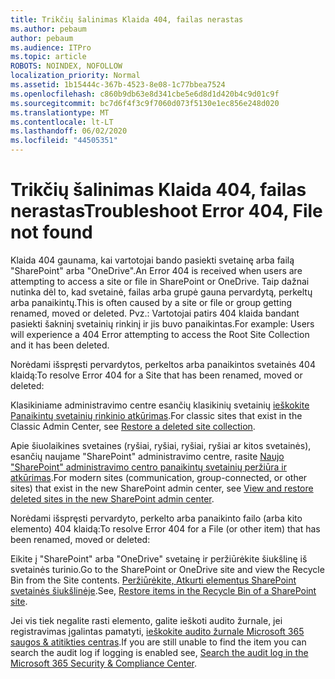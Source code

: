 ```yaml
---
title: Trikčių šalinimas Klaida 404, failas nerastas
ms.author: pebaum
author: pebaum
ms.audience: ITPro
ms.topic: article
ROBOTS: NOINDEX, NOFOLLOW
localization_priority: Normal
ms.assetid: 1b15444c-367b-4523-8e08-1c77bbea7524
ms.openlocfilehash: c860b9db63e8d341cbe5e6d8d1d420b4c9d01c9f
ms.sourcegitcommit: bc7d6f4f3c9f7060d073f5130e1ec856e248d020
ms.translationtype: MT
ms.contentlocale: lt-LT
ms.lasthandoff: 06/02/2020
ms.locfileid: "44505351"
---
```

# <a name="troubleshoot-error-404-file-not-found"></a><span data-ttu-id="8fad2-102">Trikčių šalinimas Klaida 404, failas nerastas</span><span class="sxs-lookup"><span data-stu-id="8fad2-102">Troubleshoot Error 404, File not found</span></span>

<span data-ttu-id="8fad2-103">Klaida 404 gaunama, kai vartotojai bando pasiekti svetainę arba failą "SharePoint" arba "OneDrive".</span><span class="sxs-lookup"><span data-stu-id="8fad2-103">An Error 404 is received when users are attempting to access a site or file in SharePoint or OneDrive.</span></span> <span data-ttu-id="8fad2-104">Taip dažnai nutinka dėl to, kad svetainė, failas arba grupė gauna pervardytą, perkeltų arba panaikintų.</span><span class="sxs-lookup"><span data-stu-id="8fad2-104">This is often caused by a site or file or group getting renamed, moved or deleted.</span></span> <span data-ttu-id="8fad2-105">Pvz.: Vartotojai patirs 404 klaida bandant pasiekti šakninį svetainių rinkinį ir jis buvo panaikintas.</span><span class="sxs-lookup"><span data-stu-id="8fad2-105">For example: Users will experience a 404 Error attempting to access the Root Site Collection and it has been deleted.</span></span>

<span data-ttu-id="8fad2-106">Norėdami išspręsti pervardytos, perkeltos arba panaikintos svetainės 404 klaidą:</span><span class="sxs-lookup"><span data-stu-id="8fad2-106">To resolve Error 404 for a Site that has been renamed, moved or deleted:</span></span>

<span data-ttu-id="8fad2-107">Klasikiniame administravimo centre esančių klasikinių svetainių [ieškokite Panaikintų svetainių rinkinio atkūrimas](https://docs.microsoft.com/sharepoint/restore-deleted-site-collection).</span><span class="sxs-lookup"><span data-stu-id="8fad2-107">For classic sites that exist in the Classic Admin Center, see [Restore a deleted site collection](https://docs.microsoft.com/sharepoint/restore-deleted-site-collection).</span></span>

<span data-ttu-id="8fad2-108">Apie šiuolaikines svetaines (ryšiai, ryšiai, ryšiai, ryšiai ar kitos svetainės), esančių naujame "SharePoint" administravimo centre, rasite [Naujo "SharePoint" administravimo centro panaikintų svetainių peržiūra ir atkūrimas](https://docs.microsoft.com/sharepoint/restore-deleted-site-collection).</span><span class="sxs-lookup"><span data-stu-id="8fad2-108">For modern sites (communication, group-connected, or other sites) that exist in the new SharePoint admin center, see [View and restore deleted sites in the new SharePoint admin center](https://docs.microsoft.com/sharepoint/restore-deleted-site-collection).</span></span>

<span data-ttu-id="8fad2-109">Norėdami išspręsti pervardyto, perkelto arba panaikinto failo (arba kito elemento) 404 klaidą:</span><span class="sxs-lookup"><span data-stu-id="8fad2-109">To resolve Error 404 for a File (or other item) that has been renamed, moved or deleted:</span></span>

<span data-ttu-id="8fad2-110">Eikite į "SharePoint" arba "OneDrive" svetainę ir peržiūrėkite šiukšlinę iš svetainės turinio.</span><span class="sxs-lookup"><span data-stu-id="8fad2-110">Go to the SharePoint or OneDrive site and view the Recycle Bin from the Site contents.</span></span> <span data-ttu-id="8fad2-111">[Peržiūrėkite, Atkurti elementus SharePoint svetainės šiukšlinėje](https://support.office.com/article/Restore-items-in-the-Recycle-Bin-of-a-SharePoint-site-6df466b6-55f2-4898-8d6e-c0dff851a0be#ID0EAADAAA=Online).</span><span class="sxs-lookup"><span data-stu-id="8fad2-111">See, [Restore items in the Recycle Bin of a SharePoint site](https://support.office.com/article/Restore-items-in-the-Recycle-Bin-of-a-SharePoint-site-6df466b6-55f2-4898-8d6e-c0dff851a0be#ID0EAADAAA=Online).</span></span>

<span data-ttu-id="8fad2-112">Jei vis tiek negalite rasti elemento, galite ieškoti audito žurnale, jei registravimas įgalintas pamatyti, [ieškokite audito žurnale Microsoft 365 saugos & atitikties centras](https://docs.microsoft.com/microsoft-365/compliance/search-the-audit-log-in-security-and-compliance).</span><span class="sxs-lookup"><span data-stu-id="8fad2-112">If you are still unable to find the item you can search the audit log if logging is enabled see, [Search the audit log in the Microsoft 365 Security & Compliance Center](https://docs.microsoft.com/microsoft-365/compliance/search-the-audit-log-in-security-and-compliance).</span></span>
